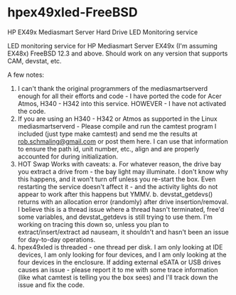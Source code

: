 # hpex49xled-FreeBSD
HP EX49x Mediasmart Server Hard Drive LED Monitoring service

LED monitoring service for HP Mediasmart Server EX49x (I'm assuming EX48x) FreeBSD 12.3 and above. Should work on any version that supports CAM, devstat, etc. 

A few notes:

1. I can't thank the original programmers of the mediasmartserverd enough for all their efforts and code - I have ported the code for Acer Atmos, H340 - H342 into this service. HOWEVER - I have not activated the code.
2. If you are using an H340 - H342 or Atmos as supported in the Linux mediasmartserverd - Please compile and run the camtest program I included (just type make camtest) and send me the results at rob.schmaling@gmail.com or post them here. I can use that 
    information to ensure the path id, unit number, etc., align and are properly accounted for during initialization. 
3. HOT Swap Works with caveats:
  a. For whatever reason, the drive bay you extract a drive from - the bay light may illuminate. I don't know why this happens, and it won't turn off unless you re-start the box. Even restarting the service doesn't affect it - and the activity lights do not appear to work 
      after this happens but YMMV.
  b. devstat_getdevs() returns with an allocation error (randomly) after drive insertion/removal. I believe this is a thread issue where a thread hasn't terminated, free'd some variables, and devstat_getdevs is still trying to use them. I'm working on tracing this down 
      so, unless you plan to extract/insert/extract ad nauseam, it shouldn't and hasn't been an issue for day-to-day operations.
4. hpex49xled is threaded - one thread per disk. I am only looking at IDE devices, I am only looking for four devices, and I am only looking at the four devices in the enclosure. If adding external eSATA or USB drives causes an issue - please report it to me with some 
    trace information (like what camtest is telling you the box sees) and I'll track down the issue and fix the code.
